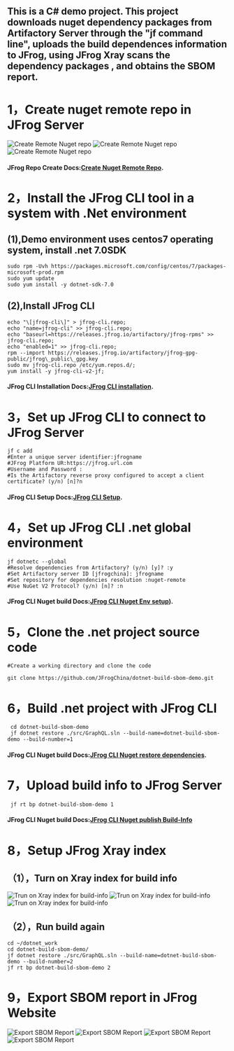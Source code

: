 ## This is a C# demo project. This project downloads nuget dependency packages from Artifactory Server through the "jf command line", uploads the build dependences information to JFrog, using JFrog Xray scans the dependency packages , and obtains the SBOM report.


# 1，Create nuget remote repo in JFrog Server

![Create Remote Nuget repo](images/1.1.jpg)
![Create Remote Nuget repo](images/1.2.jpg)
![Create Remote Nuget repo](images/1.3.jpg)

#### JFrog Repo Create Docs:[Create Nuget Remote Repo](https://jfrog.com/help/r/jfrog-artifactory-documentation/set-up-remote-nuget-repositories).



# 2，Install the JFrog CLI tool in a system with .Net environment

## (1),Demo environment uses centos7 operating system, install .net 7.0SDK
```
sudo rpm -Uvh https://packages.microsoft.com/config/centos/7/packages-microsoft-prod.rpm
sudo yum update
sudo yum install -y dotnet-sdk-7.0
```

## (2),Install JFrog CLI
```
echo "\[jfrog-cli\]" > jfrog-cli.repo;
echo "name=jfrog-cli" >> jfrog-cli.repo;
echo "baseurl=https://releases.jfrog.io/artifactory/jfrog-rpms" >> jfrog-cli.repo;
echo "enabled=1" >> jfrog-cli.repo;
rpm --import https://releases.jfrog.io/artifactory/jfrog-gpg-public/jfrog\_public\_gpg.key
sudo mv jfrog-cli.repo /etc/yum.repos.d/;
yum install -y jfrog-cli-v2-jf;
```
#### JFrog CLI Installation Docs:[JFrog CLI installation](https://docs.jfrog-applications.jfrog.io/jfrog-applications/jfrog-cli/install).

# 3，Set up JFrog CLI to connect to JFrog Server
```
jf c add
#Enter a unique server identifier:jfrogname
#JFrog Platform UR:https://jfrog.url.com
#Username and Password :
#Is the Artifactory reverse proxy configured to accept a client certificate? (y/n) [n]?n
```
#### JFrog CLI Setup Docs:[JFrog CLI Setup](https://docs.jfrog-applications.jfrog.io/jfrog-applications/jfrog-cli/cli-for-jfrog-artifactory/authentication).

# 4，Set up JFrog CLI .net global environment
```
jf dotnetc --global
#Resolve dependencies from Artifactory? (y/n) [y]? :y
#Set Artifactory server ID [jfrogchina]: jfrogname
#Set repository for dependencies resolution :nuget-remote
#Use NuGet V2 Protocol? (y/n) [n]? :n
```
#### JFrog CLI Nuget build Docs:[JFrog CLI Nuget Env setup](https://docs.jfrog-applications.jfrog.io/jfrog-applications/jfrog-cli/cli-for-jfrog-artifactory/package-managers-integration#building-nuget-packages)).

# 5，Clone the .net project source code

```
#Create a working directory and clone the code

git clone https://github.com/JFrogChina/dotnet-build-sbom-demo.git
```

# 6，Build .net project with JFrog CLI

```
 cd dotnet-build-sbom-demo
 jf dotnet restore ./src/GraphQL.sln --build-name=dotnet-build-sbom-demo --build-number=1
```
#### JFrog CLI Nuget build Docs:[JFrog CLI Nuget restore dependencies](https://docs.jfrog-applications.jfrog.io/jfrog-applications/jfrog-cli/cli-for-jfrog-artifactory/package-managers-integration#running-nuget-and-dotnet-commands).
 
# 7，Upload build info to JFrog Server
```
 jf rt bp dotnet-build-sbom-demo 1
```
#### JFrog CLI Nuget build Docs:[JFrog CLI Nuget publish Build-Info](https://docs.jfrog-applications.jfrog.io/jfrog-applications/jfrog-cli/cli-for-jfrog-artifactory/build-integration#publishing-build-info)


# 8，Setup JFrog Xray index

## （1），Turn on Xray index for  build info 

![Trun on Xray index for build-info](images/8.1.jpg)
![Trun on Xray index for build-info](images/8.2.jpg)
![Trun on Xray index for build-info](images/8.3.jpg)

## （2），Run build again
```
cd ~/dotnet_work
cd dotnet-build-sbom-demo/
jf dotnet restore ./src/GraphQL.sln --build-name=dotnet-build-sbom-demo --build-number=2
jf rt bp dotnet-build-sbom-demo 2
```

# 9，Export SBOM report in JFrog Website

![Export SBOM Report](images/9.1.jpg)
![Export SBOM Report](images/9.2.jpg)
![Export SBOM Report](images/9.3.jpg)
![Export SBOM Report](images/9.4.jpg)
